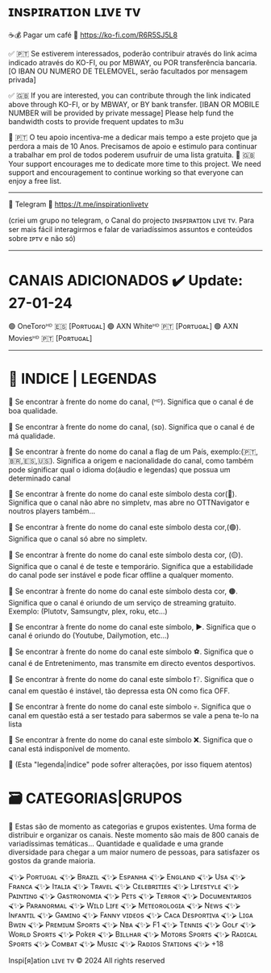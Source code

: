 
# ɪɴsᴘɪʀᴀᴛɪᴏɴ ʟɪvᴇ ᴛv

☕💰 Pagar um café
🔗 https://ko-fi.com/R6R5SJ5L8

✅ 🇵🇹 Se estiverem interessados, poderão contribuir através do link acima indicado através do KO-FI, ou por MBWAY, ou POR transferência bancaria.
[O IBAN OU NUMERO DE TELEMOVEL, serão facultados por mensagem privada]

✅ 🇬🇧 If you are interested, you can contribute through the link indicated above through KO-FI, or by MBWAY, or BY bank transfer.
[IBAN OR MOBILE NUMBER will be provided by private message]
Please help fund the bandwidth costs to provide frequent updates to m3u

📌 🇵🇹 O teu apoio incentiva-me a dedicar mais tempo a este projeto que ja perdora a mais de 10 Anos. Precisamos de apoio e estimulo para continuar a trabalhar em prol de todos poderem usufruir de uma lista gratuita.
📌 🇬🇧 Your support encourages me to dedicate more time to this project. We need support and encouragement to continue working so that everyone can enjoy a free list.

---

🚩 Telegram
🔗 https://t.me/inspirationlivetv

(criei um grupo no telegram, o Canal do projecto ɪɴsᴘɪʀᴀᴛɪᴏɴ ʟɪvᴇ ᴛv. Para ser mais fácil interagirmos e falar de variadíssimos assuntos e conteúdos sobre ɪᴘᴛv e não só)

---

# CANAIS ADICIONADOS ✔️ Update: 27-01-24

🟢 OneToroᴴᴰ 🇪🇸 [Poʀᴛᴜɢᴀʟ]
🟢 AXN Whiteᴴᴰ 🇵🇹 [Poʀᴛᴜɢᴀʟ]
🟢 AXN Moviesᴴᴰ 🇵🇹 [Poʀᴛᴜɢᴀʟ]

---

# 📝 INDICE | LEGENDAS


📌 Se encontrar à frente do nome do canal, (ᴴᴰ). Significa que o canal é de boa qualidade.

📌 Se encontrar à frente do nome do canal, (ѕᴅ). Significa que o canal é de má qualidade.

📌 Se encontrar à frente do nome do canal a flag de um País, exemplo:(🇵🇹,🇧🇷,🇪🇸,🇺🇸). Significa a origem e nacionalidade do canal, como também pode significar qual o idioma do(áudio e legendas) que possua um determinado canal

📌 Se encontrar à frente do nome do canal este símbolo desta cor(🔵). Significa que o canal não abre no simpletv, mas abre no OTTNavigator e noutros players também...

📌 Se encontrar à frente do nome do canal este símbolo desta cor,(🟢). Significa que o canal só abre no simpletv.

📌 Se encontrar à frente do nome do canal este símbolo desta cor, (🟡). Significa que o canal é de teste e temporário. Significa que a estabilidade do canal pode ser instável e pode ficar offline a qualquer momento.

📌 Se encontrar à frente do nome do canal este símbolo desta cor, 🟤. Significa que o canal é oriundo de um serviço de streaming gratuito. Exemplo: (Plutotv, Samsungtv, plex, roku, etc...)

📌 Se encontrar à frente do nome do canal este símbolo, ▶️. Significa que o canal é oriundo do (Youtube, Dailymotion, etc...)

📌 Se encontrar à frente do nome do canal este símbolo ⚽️. Significa que o canal é de Entretenimento, mas transmite em directo eventos desportivos.

📌 Se encontrar à frente do nome do canal este símbolo ❗❔. Significa que o canal em questão é instável, tão depressa esta ON como fica OFF.

📌 Se encontrar à frente do nome do canal este símbolo 💀. Significa que o canal em questão está a ser testado para sabermos se vale a pena te-lo na lista

📌 Se encontrar à frente do nome do canal este símbolo ❌. Significa que o canal está indisponível de momento.


📢 (Esta "legenda|índice" pode sofrer alterações, por isso fiquem atentos)

# 🗃️ CATEGORIAS|GRUPOS

📢 Estas são de momento as categorias e grupos existentes. Uma forma de distribuir e organizar os canais. Neste momento são mais de 800 canais de variadíssimas temáticas... Quantidade e qualidade e uma grande diversidade para chegar a um maior numero de pessoas, para satisfazer os gostos da grande maioria.


⮘✨⮚ Poʀᴛᴜɢᴀʟ
⮘✨⮚ Bʀᴀzɪʟ
⮘✨⮚ Esᴘᴀɴʜᴀ
⮘✨⮚ Eɴɢʟᴀɴᴅ
⮘✨⮚ Usᴀ
⮘✨⮚ Fʀᴀɴcᴀ
⮘✨⮚ Iᴛᴀʟɪᴀ
⮘✨⮚ Tʀᴀvᴇʟ
⮘✨⮚ Cᴇʟᴇʙʀɪᴛɪᴇs
⮘✨⮚ Lɪғᴇsᴛʏʟᴇ
⮘✨⮚ Pᴀɪɴᴛɪɴɢ
⮘✨⮚ Gᴀsᴛʀᴏɴoᴍɪᴀ
⮘✨⮚ Pᴇᴛs
⮘✨⮚ Tᴇʀʀoʀ
⮘✨⮚ Docuᴍᴇɴᴛᴀʀɪos
⮘✨⮚ Pᴀʀᴀɴoʀᴍᴀʟ
⮘✨⮚ Wɪʟᴅ Lɪғᴇ
⮘✨⮚ Mᴇᴛᴇoʀoʟoɢɪᴀ
⮘✨⮚ Nᴇws
⮘✨⮚ Iɴғᴀɴᴛɪʟ
⮘✨⮚ Gᴀᴍɪɴɢ
⮘✨⮚ Fᴀɴɴʏ vɪᴅᴇos
⮘✨⮚ Cᴀcᴀ Dᴇsᴘoʀᴛɪvᴀ
⮘✨⮚ Lɪɢᴀ Bwɪɴ
⮘✨⮚ Pʀᴇᴍɪuᴍ Sᴘoʀᴛs
⮘✨⮚ Nʙᴀ
⮘✨⮚ F1
⮘✨⮚ Tᴇɴɴɪs
⮘✨⮚ Goʟғ
⮘✨⮚ Woʀʟᴅ Sᴘoʀᴛs
⮘✨⮚ Pokᴇʀ
⮘✨⮚ Bɪʟʟнᴀʀ
⮘✨⮚ Moᴛoʀs Sᴘoʀᴛs
⮘✨⮚ Rᴀᴅɪcᴀʟ Sᴘoʀᴛs
⮘✨⮚ Coᴍʙᴀᴛ
⮘✨⮚ Mυsɪc
⮘✨⮚ Rᴀᴅɪos Sᴛᴀᴛɪoɴs
⮘✨⮚ +18














Inspi[я]ation ʟɪvᴇ ᴛv © 2024 All rights reserved
